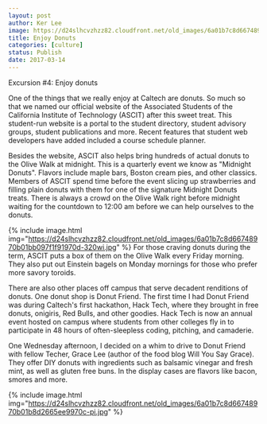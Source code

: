 ```yaml
---
layout: post
author: Ker Lee
image: https://d24slhcvzhzz82.cloudfront.net/old_images/6a01b7c8d66748970b01b7c8dbfa7d970b-pi.jpg
title: Enjoy Donuts
categories: [culture]
status: Publish
date: 2017-03-14
---
```


Excursion #4: Enjoy donuts

One of the things that we really enjoy at Caltech are donuts. So much so that we named our official website of the Associated Students of the California Institute of Technology (ASCIT) after this sweet treat. This student-run website is a portal to the student directory, student advisory groups, student publications and more. Recent features that student web developers have added included a course schedule planner.

Besides the website, ASCIT also helps bring hundreds of actual donuts to the Olive Walk at midnight. This is a quarterly event we know as "Midnight Donuts". Flavors include maple bars, Boston cream pies, and other classics. Members of ASCIT spend time before the event slicing up strawberries and filling plain donuts with them for one of the signature Midnight Donuts treats. There is always a crowd on the Olive Walk right before midnight waiting for the countdown to 12:00 am before we can help ourselves to the donuts.


{% include image.html img="https://d24slhcvzhzz82.cloudfront.net/old_images/6a01b7c8d66748970b01bb097f1f91970d-320wi.jpg" %}
For those craving donuts during the term, ASCIT puts a box of them on the Olive Walk every Friday morning. They also put out Einstein bagels on Monday mornings for those who prefer more savory toroids.

There are also other places off campus that serve decadent renditions of donuts. One donut shop is Donut Friend. The first time I had Donut Friend was during Caltech's first hackathon, Hack Tech, where they brought in free donuts, onigiris, Red Bulls, and other goodies. Hack Tech is now an annual event hosted on campus where students from other colleges fly in to participate in 48 hours of often-sleepless coding, pitching, and camaderie.

One Wednesday afternoon, I decided on a whim to drive to Donut Friend with fellow Techer, Grace Lee (author of the food blog Will You Say Grace). They offer DIY donuts with ingredients such as balsamic vinegar and fresh mint, as well as gluten free buns. In the display cases are flavors like bacon, smores and more.


{% include image.html img="https://d24slhcvzhzz82.cloudfront.net/old_images/6a01b7c8d66748970b01b8d2665ee9970c-pi.jpg" %}

